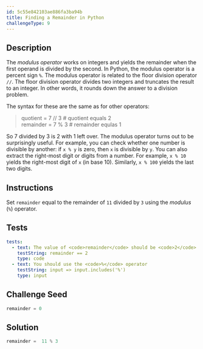 ```yaml
---
id: 5c55e842103ae886fa3ba94b
title: Finding a Remainder in Python
challengeType: 9
---
```


## Description
<section id='description'>
The <dfn>modulus operator</dfn> works on integers and yields the remainder when the first operand is divided by the second. In Python, the modulus operator is a percent sign <code>%</code>. 
The modulus operator is related to the floor division operator <code>//</code>. The floor division operator divides two integers and truncates the result to an integer. In other words, it rounds down the answer to a division problem.

The syntax for these are the same as for other operators:	
<blockquote>quotient = 7 // 3 # quotient equals 2<br>remainder = 7 % 3 # remainder equlas 1</blockquote>
So 7 divided by 3 is 2 with 1 left over.
The modulus operator turns out to be surprisingly useful. For example, you can check whether one number is divisible by another: if <code>x % y</code> is zero, then <code>x</code> is divisible by <code>y</code>.
You can also extract the right-most digit or digits from a number. For example, <code>x % 10</code> yields the right-most digit of <code>x</code> (in base 10). Similarly, <code>x % 100</code> yields the last two digits.
</section>

## Instructions
<section id='instructions'>
Set <code>remainder</code> equal to the remainder of <code>11</code> divided by <code>3</code> using the <dfn>modulus</dfn> (<code>%</code>) operator.
</section>

## Tests
<section id='tests'>

```yml
tests:
  - text: The value of <code>remainder</code> should be <code>2</code>
    testString: remainder == 2
    type: code
  - text: You should use the <code>%</code> operator
    testString: input => input.includes('%')
    type: input

```

</section>

## Challenge Seed
<section id='challengeSeed'>

<div id='py-seed'>

```python
remainder = 0

```

</div>

</section>

## Solution
<section id='solution'>


```python
remainder =  11 % 3
```

</section>
